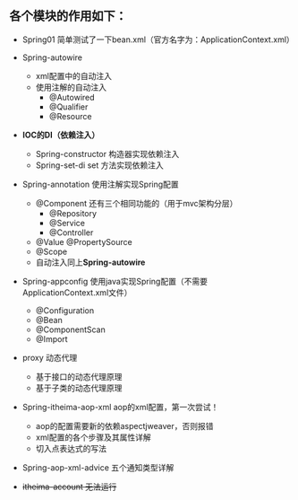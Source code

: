 ## 各个模块的作用如下：
- Spring01 简单测试了一下bean.xml（官方名字为：ApplicationContext.xml）
- Spring-autowire 
   - xml配置中的自动注入
   - 使用注解的自动注入
        - @Autowired 
        - @Qualifier
        - @Resource
   
- **IOC的DI（依赖注入）**
   - Spring-constructor 构造器实现依赖注入
   - Spring-set-di set 方法实现依赖注入
- Spring-annotation 使用注解实现Spring配置
    - @Component 还有三个相同功能的（用于mvc架构分层）
        - @Repository
        - @Service
        - @Controller
    - @Value @PropertySource
    - @Scope
    - 自动注入同上**Spring-autowire** 
- Spring-appconfig 使用java实现Spring配置（不需要ApplicationContext.xml文件）
    - @Configuration
    - @Bean
    - @ComponentScan
    - @Import
- proxy 动态代理
    - 基于接口的动态代理原理
    - 基于子类的动态代理原理
- Spring-itheima-aop-xml aop的xml配置，第一次尝试！
    - aop的配置需要新的依赖aspectjweaver，否则报错
    - xml配置的各个步骤及其属性详解
    - 切入点表达式的写法
    
- Spring-aop-xml-advice 五个通知类型详解
- ~~itheima-account 无法运行~~ 

